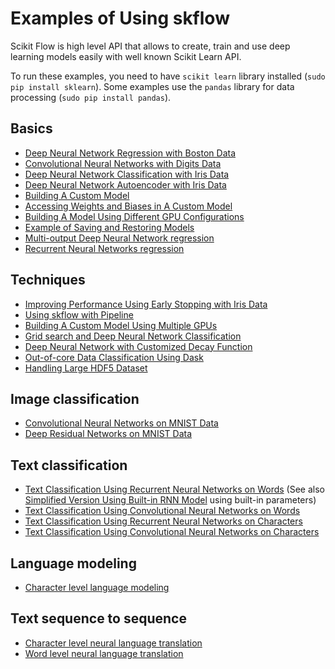 # Examples of Using skflow

Scikit Flow is high level API that allows to create,
train and use deep learning models easily with well
known Scikit Learn API.

To run these examples, you need to have `scikit learn` library installed (`sudo pip install sklearn`).
Some examples use the `pandas` library for data processing (`sudo pip install pandas`).

## Basics

* [Deep Neural Network Regression with Boston Data](boston.py)
* [Convolutional Neural Networks with Digits Data](digits.py)
* [Deep Neural Network Classification with Iris Data](iris.py)
* [Deep Neural Network Autoencoder with Iris Data](dnn_autoencoder_iris.py)
* [Building A Custom Model](iris_custom_model.py)
* [Accessing Weights and Biases in A Custom Model](mnist_weights.py)
* [Building A Model Using Different GPU Configurations](iris_run_config.py)
* [Example of Saving and Restoring Models](iris_save_restore.py)
* [Multi-output Deep Neural Network regression](multioutput_regression.py)
* [Recurrent Neural Networks regression](lstm_regression.py)


## Techniques

* [Improving Performance Using Early Stopping with Iris Data](iris_val_based_early_stopping.py)
* [Using skflow with Pipeline](iris_with_pipeline.py)
* [Building A Custom Model Using Multiple GPUs](multiple_gpu.py)
* [Grid search and Deep Neural Network Classification](iris_gridsearch_cv.py)
* [Deep Neural Network with Customized Decay Function](iris_custom_decay_dnn.py)
* [Out-of-core Data Classification Using Dask](out_of_core_data_classification.py)
* [Handling Large HDF5 Dataset](hdf5_classification.py)

## Image classification

* [Convolutional Neural Networks on MNIST Data](mnist.py)
* [Deep Residual Networks on MNIST Data](resnet.py)


## Text classification

* [Text Classification Using Recurrent Neural Networks on Words](text_classification.py)
(See also [Simplified Version Using Built-in RNN Model](text_classification_builtin_rnn_model.py) using built-in parameters)
* [Text Classification Using Convolutional Neural Networks on Words](text_classification_cnn.py)
* [Text Classification Using Recurrent Neural Networks on Characters](text_classification_character_rnn.py)
* [Text Classification Using Convolutional Neural Networks on Characters](text_classification_character_cnn.py)


## Language modeling

* [Character level language modeling](language_model.py)


## Text sequence to sequence

* [Character level neural language translation](neural_translation.py)
* [Word level neural language translation](neural_translation_word.py)
